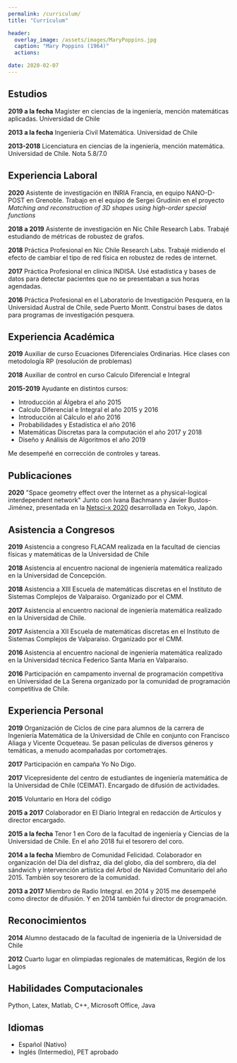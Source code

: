 ```yaml
---
permalink: /curriculum/
title: "Currículum"

header:
  overlay_image: /assets/images/MaryPoppins.jpg
  caption: "Mary Poppins (1964)"
  actions:

date: 2020-02-07
---
```


**Estudios**
-------

**2019 a la fecha** Magíster en ciencias de la ingeniería, mención matemáticas aplicadas. Universidad de Chile

**2013 a la fecha** Ingeniería Civil Matemática. Universidad de Chile

**2013-2018** Licenciatura en ciencias de la ingeniería, mención matemática. Universidad de Chile. Nota 5.8/7.0

**Experiencia Laboral**
--------

**2020** Asistente de investigación en INRIA Francia, en equipo NANO-D-POST en Grenoble. Trabajo en el equipo de Sergei Grudinin en el proyecto *Matching and reconstruction of 3D shapes using high-order special functions*

**2018 a 2019** Asistente de investigación en Nic Chile Research Labs. Trabajé estudiando de métricas de robustez de grafos.

**2018** Práctica Profesional en Nic Chile Research Labs. Trabajé midiendo el efecto de cambiar el tipo de red física en robustez de redes de internet.

**2017** Práctica Profesional en clínica INDISA. Usé estadística y bases de datos para detectar pacientes que no se presentaban a sus horas agendadas.

**2016** Práctica Profesional en el Laboratorio de Investigación Pesquera, en la Universidad Austral de Chile, sede Puerto Montt. Construí bases de datos para programas de investigación pesquera.

Experiencia Académica
----------

**2019** Auxiliar de curso Ecuaciones Diferenciales Ordinarias. Hice clases con metodología RP (resolución de problemas)

**2018** Auxiliar de control en curso Calculo Diferencial e Integral

**2015-2019** Ayudante en distintos cursos:

* Introducción al Álgebra el año 2015
* Calculo Diferencial e Integral el año 2015 y 2016
* Introducción al Cálculo el año 2016
* Probabilidades y Estadística el año 2016
* Matemáticas Discretas para la computación el año 2017 y 2018
* Diseño y Análisis de Algoritmos el año 2019

Me desempeñé en corrección de controles y tareas.


Publicaciones
----------
**2020** "Space geometry effect over the Internet as a physical-logical interdependent network" Junto con Ivana Bachmann y Javier Bustos-Jiménez, presentada en la [Netsci-x 2020](https://netscix2020tokyo.github.io/) desarrollada en Tokyo, Japón.

Asistencia a Congresos
----------
**2019** Asistencia a congreso FLACAM realizada en la facultad de ciencias físicas y matemáticas de la Universidad de Chile

**2018** Asistencia al encuentro nacional de ingeniería matemática realizado en la Universidad de Concepción.

**2018** Asistencia a XIII Escuela de matemáticas discretas en el Instituto de Sistemas Complejos de Valparaiso. Organizado por el CMM.

**2017** Asistencia al encuentro nacional de ingeniería matemática realizado en la Universidad de Chile.

**2017** Asistencia a XII Escuela de matemáticas discretas en el Instituto de Sistemas Complejos de Valparaiso. Organizado por el CMM.

**2016** Asistencia al encuentro nacional de ingeniería matemática realizado en la Universidad técnica Federico Santa María en Valparaíso.

**2016** Participación en campamento invernal de programación competitiva en Universidad de La Serena organizado por la comunidad de programación competitiva de Chile.

Experiencia Personal
----------

**2019** Organización de Ciclos de cine para alumnos de la carrera de Ingeniería Matemática de la Universidad de Chile en conjunto con Francisco Aliaga y Vicente Ocqueteau. Se pasan películas de diversos géneros y temáticas, a menudo acompañadas por cortometrajes.

**2017** Participación en campaña Yo No Digo.

**2017** Vicepresidente del centro de estudiantes de ingeniería matemática de la Universidad de Chile (CEIMAT). Encargado de difusión de actividades.

**2015** Voluntario en Hora del código

**2015 a 2017** Colaborador en El Diario Integral en redacción de Artículos y director encargado.

**2015 a la fecha** Tenor 1 en Coro de la facultad de ingeniería y Ciencias de la Universidad de Chile. En el año 2018 fui el tesorero del coro.

**2014 a la fecha** Miembro de Comunidad Felicidad. Colaborador en organización del Día del disfraz, día del globo, día del sombrero, día del sándwich y intervención artística del Arbol de Navidad Comunitario del año 2015. También soy tesorero de la comunidad.

**2013 a 2017** Miembro de Radio Integral. en 2014 y 2015 me desempeñé como director de difusión. Y en 2014 también fui director de programación.

Reconocimientos
----------
**2014** Alumno destacado de la facultad de ingeniería de la Universidad de Chile

**2012** Cuarto lugar en olimpiadas regionales de matemáticas, Región de los Lagos


Habilidades Computacionales
----------
Python, Latex, Matlab, C++, Microsoft Office, Java

Idiomas
----------
* Español (Nativo)
* Inglés (Intermedio), PET aprobado

